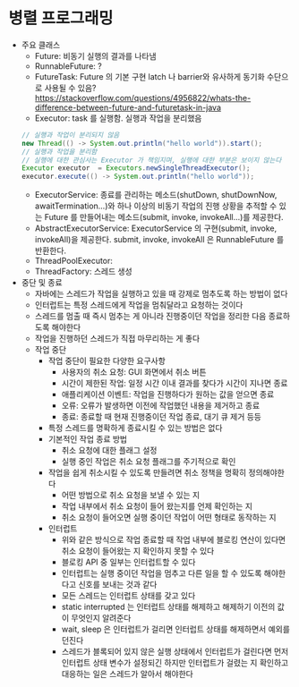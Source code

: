 # 병렬 프로그래밍
- 주요 클래스
  * Future: 비동기 실행의 결과를 나타냄
  * RunnableFuture: ?
  * FutureTask: Future 의 기본 구현
    latch 나 barrier와 유사하게 동기화 수단으로 사용될 수 있음? 
    https://stackoverflow.com/questions/4956822/whats-the-difference-between-future-and-futuretask-in-java 
  * Executor: task 를 실행함. 실행과 작업을 분리했음
  ```java
  // 실행과 작업이 분리되지 않음
  new Thread(() -> System.out.println("hello world")).start();
  // 실행과 작업을 분리함
  // 실행에 대한 관심사는 Executor 가 책임지며, 실행에 대한 부분은 보이지 않는다
  Executor executor  = Executors.newSingleThreadExecutor();
  executor.execute(() -> System.out.println("hello world"));
  ```
  * ExecutorService: 종료를 관리하는 메소드(shutDown, shutDownNow, awaitTermination...)와 
    하나 이상의 비동기 작업의 진행 상황을 추적할 수 있는 Future 를 만들어내는 메소드(submit, invoke, invokeAll...)를 제공한다. 
  * AbstractExecutorService: ExecutorService 의 구현(submit, invoke, invokeAll)을 제공한다. 
    submit, invoke, invokeAll 은 RunnableFuture 를 반환한다.
  * ThreadPoolExecutor:
  * ThreadFactory: 스레드 생성  
- 중단 및 종료
  * 자바에는 스레드가 작업을 실행하고 있을 때 강제로 멈추도록 하는 방법이 없다
  * 인터럽트는 특정 스레드에게 작업을 멈춰달라고 요청하는 것이다
  * 스레드를 멈출 때 즉시 멈추는 게 아니라 진행중이던 작업을 정리한 다음 종료하도록 해야한다
  * 작업을 진행하던 스레드가 직접 마무리하는 게 좋다
  * 작업 중단
    * 작업 중단이 필요한 다양한 요구사항
      * 사용자의 취소 요청: GUI 화면에서 취소 버튼
      * 시간이 제한된 작업: 일정 시간 이내 결과를 찾다가 시간이 지나면 종료
      * 애플리케이션 이벤트: 작업을 진행하다가 원하는 값을 얻으면 종료
      * 오류: 오류가 발생하면 이전에 작업했던 내용을 제거하고 종료
      * 종료: 종료할 때 현재 진행중이던 작업 종료, 대기 큐 제거 등등
    * 특정 스레드를 명확하게 종료시킬 수 있는 방법은 없다
    * 기본적인 작업 종료 방법
      * 취소 요청에 대한 플래그 설정
      * 실행 중인 작업은 취소 요청 플래그를 주기적으로 확인
    * 작업을 쉽게 취소시킬 수 있도록 만들려면 취소 정책을 명확히 정의해야한다
      * 어떤 방법으로 취소 요청을 보낼 수 있는 지
      * 작업 내부에서 취소 요청이 들어 왔는지를 언제 확인하는 지
      * 취소 요청이 들어오면 실행 중이던 작업이 어떤 형태로 동작하는 지
    * 인터럽트
      * 위와 같은 방식으로 작업 종료할 때 작업 내부에 블로킹 연산이 있다면 취소 요청이 들어왔는 지 확인하지 못할 수 있다
      * 블로킹 API 중 일부는 인터럽트할 수 있다
      * 인터럽트는 실행 중이던 작업을 멈추고 다른 일을 할 수 있도록 해야한다고 신호를 보내는 것과 같다
      * 모든 스레드는 인터럽트 상태를 갖고 있다
      * static interrupted 는 인터럽트 상태를 해제하고 해제하기 이전의 값이 무엇인지 알려준다
      * wait, sleep 은 인터럽트가 걸리면 인터럽트 상태를 해제하면서 예외를 던진다
      * 스레드가 블록되어 있지 않은 실행 상태에서 인터럽트가 걸린다면 먼저 인터럽트 상태 변수가 설정되긴 하지만
        인터럽트가 걸렸는 지 확인하고 대응하는 일은 스레드가 알아서 해야한다
